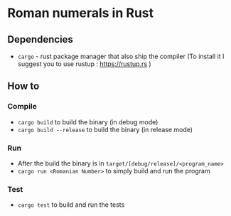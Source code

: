 # Roman numerals in Rust

## Dependencies
* `cargo` - rust package manager that also ship the compiler (To install it I suggest you to use rustup : https://rustup.rs )

## How to
### Compile 
* `cargo build` to build the binary (in debug mode)
* `cargo build --release` to build the binary (in release mode)

### Run
* After the build the binary is in `target/[debug/release]/<program_name>`
* `cargo run <Romanian Number>` to simply build and run the program

### Test
* `cargo test` to build and run the tests
